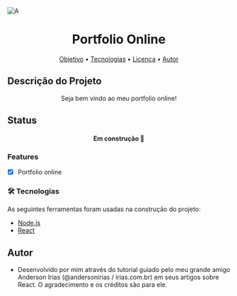 ![A](https://user-images.githubusercontent.com/57143675/114599439-78f8c300-9c69-11eb-8e84-06c378c785bc.PNG)

<h1 align="center">Portfolio Online</h1>

<p align="center">
 <a href="#objetivo">Objetivo</a> •
 <a href="#tecnologias">Tecnologias</a> •  
 <a href="#licenc-a">Licença</a> • 
 <a href="#autor">Autor</a>
</p>

## Descrição do Projeto
<p align="center">Seja bem vindo ao meu portfolio online!</p>

## Status
<h4 align="center"> 
	Em construção 🚀 
</h4>

### Features

- [x] Portfolio online

### 🛠 Tecnologias

As seguintes ferramentas foram usadas na construção do projeto:

- [Node.js](https://nodejs.org/en/)
- [React](https://pt-br.reactjs.org/)

## Autor

- Desenvolvido por mim através do tutorial guiado pelo meu grande amigo Anderson Irias (@andersonirias / irias.com.br) em seus artigos sobre React. O agradecimento e os créditos são para ele. 
